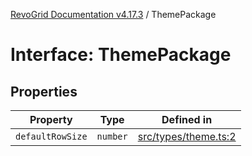 [RevoGrid Documentation v4.17.3](README.md) / ThemePackage

# Interface: ThemePackage

## Properties

| Property | Type | Defined in |
| ------ | ------ | ------ |
| `defaultRowSize` | `number` | [src/types/theme.ts:2](https://github.com/revolist/revogrid/blob/2ad9a56a428342a01bbb7a115a581a401dbe3fef/src/types/theme.ts#L2) |
